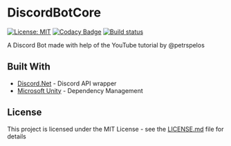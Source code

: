 # DiscordBotCore
[![License: MIT](https://img.shields.io/badge/License-MIT-yellow.svg)](https://opensource.org/licenses/MIT)
[![Codacy Badge](https://api.codacy.com/project/badge/Grade/077f7b27413d4464a3a1bb8f69a91583)](https://www.codacy.com/app/GHOSCHT/DiscordBotCore?utm_source=github.com&amp;utm_medium=referral&amp;utm_content=GHOSCHT/DiscordBotCore&amp;utm_campaign=Badge_Grade)
[![Build status](https://ci.appveyor.com/api/projects/status/pgrr84r6519677k3?svg=true)](https://ci.appveyor.com/project/Philipp/discordbotcore)


A Discord Bot made with help of the YouTube tutorial by @petrspelos

## Built With

- [Discord.Net](https://github.com/discord-net/Discord.Net) - Discord API wrapper
- [Microsoft Unity](https://www.microsoft.com/en-us/download/details.aspx?id=38788) - Dependency Management

## License

This project is licensed under the MIT License - see the [LICENSE.md](LICENSE.md) file for details

